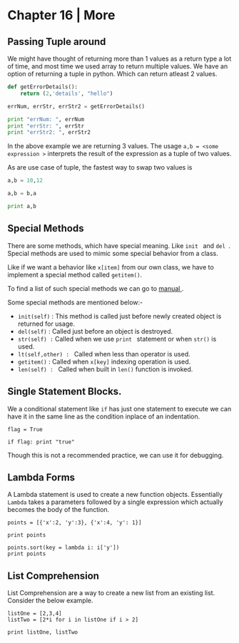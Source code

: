 # Chapter 16 | More #

## Passing Tuple around ##

We might have thought of returning more than 1 values as a return type a lot of time, and most time we used array to return multiple values. We have an option of returning a tuple in python. Which can return atleast 2 values.

````python
def getErrorDetails():
    return (2,'details', "hello")

errNum, errStr, errStr2 = getErrorDetails() 

print "errNum: ", errNum
print "errStr: ", errStr
print "errStr2: ", errStr2
````

In the above example we are returning 3 values. The usage `a,b = <some expression >` interprets the result of the expression as a tuple of two values.

As are use case of tuple, the fastest way to swap two values is

````python
a,b = 10,12

a,b = b,a

print a,b
````

## Special Methods ##
There are some methods, which have special meaning. Like `init ` and `del `. Special methods are used to mimic some special behavior from a class.

Like if we want a behavior like `x[item]` from our own class, we have to implement a special method called `getitem()`.

To find a list of such special methods we can go to [manual ](https://docs.python.org/2/reference/datamodel.html#special-method-names).

Some special methods are mentioned below:-

* `init(self)` : This method is called just before newly created object is returned for usage.
* `del(self)` : Called just before an object is destroyed.
* `str(self) :` Called when we use `print ` statement or when `str()` is used.
* `lt(self,other) : ` Called when less than operator is used.
* `getitem()` : Called when `x[key]` indexing operation is used.
* `len(self) : ` Called when built in `len()` function is invoked.

## Single Statement Blocks. ##

We a conditional statement like `if` has just one statement to execute we can have it in the same line as the condition inplace of an indentation.

````
flag = True

if flag: print "true"
````

Though this is not a recommended practice, we can use it for debugging.

## Lambda Forms ##

A Lambda statement is used to create a new function objects. Essentially `Lambda` takes a parameters followed by a single expression which actually becomes the body of the function.

````
points = [{'x':2, 'y':3}, {'x':4, 'y': 1}]

print points

points.sort(key = lambda i: i['y'])
print points
````

## List Comprehension ##
List Comprehension are a way to create a new list from an existing list. Consider the below example.

````
listOne = [2,3,4]
listTwo = [2*i for i in listOne if i > 2]

print listOne, listTwo
````
